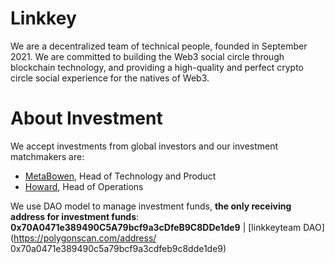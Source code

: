 # Linkkey
We are a decentralized team of technical people, founded in September 2021. 
We are committed to building the Web3 social circle through blockchain technology, and providing a high-quality and perfect crypto circle social experience for the natives of Web3.

# About Investment
We accept investments from global investors and our investment matchmakers are: 
- [MetaBowen](https://twitter.com/_MetaBowen), Head of Technology and Product
- [Howard](https://twitter.com/Web3Freeper), Head of Operations

We use DAO model to manage investment funds, **the only receiving address for investment funds**: **0x70A0471e389490C5A79bcf9a3cDfeB9C8DDe1de9** | [linkkeyteam DAO](https://polygonscan.com/address/ 0x70a0471e389490c5a79bcf9a3cdfeb9c8dde1de9)
